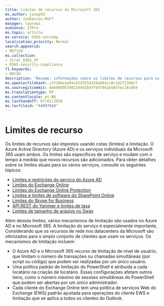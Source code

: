```yaml
---
title: Limites de recursos do Microsoft 365
ms.author: josephd
author: JoeDavies-MSFT
manager: laurawi
audience: ITPro
ms.topic: article
ms.service: O365-seccomp
localization_priority: Normal
search.appverid:
- MET150
ms.collection:
- Strat_O365_IP
- M365-security-compliance
f1.keywords:
- NOCSH
description: 'Resumo: informações sobre os limites de recursos para os vários aplicativos no Microsoft 365.'
ms.openlocfilehash: c3f10be1e64cb5d355d319a603cc0c1d2f238dc7
ms.sourcegitcommit: 6e608d957082244d1b4ffb47942e5847ec18c0b9
ms.translationtype: MT
ms.contentlocale: pt-BR
ms.lasthandoff: 07/01/2020
ms.locfileid: "44997848"
---
```

# <a name="resource-limits"></a>Limites de recurso

Os limites de recursos são impostos usando cotas (limites) e limitação. O Azure Active Directory (Azure AD) e os serviços individuais da Microsoft 365 usam ambos. Os limites são específicos de serviço e mudam com o tempo à medida que novos recursos são adicionados. Para obter detalhes sobre os limites atuais para os vários serviços, consulte os seguintes tópicos:

- [Limites e restrições do serviço do Azure AD](https://docs.microsoft.com/azure/azure-resource-manager/management/azure-subscription-service-limits)
- [Limites do Exchange Online](https://technet.microsoft.com/library/exchange-online-limits.aspx)
- [Limites do Exchange Online Protection](https://technet.microsoft.com/library/exchange-online-protection-limits.aspx)
- [Limites e limites de software do SharePoint Online](https://support.office.com/article/SharePoint-Online-software-boundaries-and-limits-8F34FF47-B749-408B-ABC0-B605E1F6D498)
- [Limites do Skype for Business](https://technet.microsoft.com/library/skype-for-business-online-limits.aspx)
- [API REST do Yammer e limites de taxa](https://developer.yammer.com/docs/rest-api-rate-limits)
- [Limites de tamanho de arquivo no Sway](https://support.office.com/article/File-size-limits-in-Sway-4db21bc6-b42b-499f-9272-66e089db109f)

Além desses limites, vários mecanismos de limitação são usados no Azure AD e no Microsoft 365. A limitação do serviço é especialmente importante, Considerando que os recursos de rede nos datacenters da Microsoft são otimizados para o amplo conjunto de clientes que usam os serviços. Os mecanismos de limitação incluem:

- O Azure AD e o Microsoft 365 recurso de limitação de nível de usuário, que limitam o número de transações ou chamadas simultâneas (por script ou código) que podem ser realizadas por um único usuário.
- Uma política padrão de limitação do PowerShell é atribuída a cada locatário na criação de locatário. Essas configurações afetam outros itens, como o número máximo de sessões simultâneas do PowerShell que podem ser abertas por um único administrador.
- Cada cliente do Exchange Online tem uma política de serviços Web do Exchange (EWS) padrão ajustada para operações do cliente EWS e limitação que se aplica a todos os clientes do Outlook.
